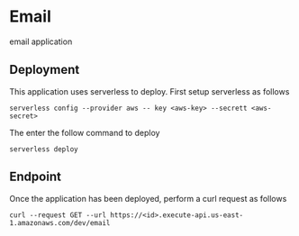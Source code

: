 # Email
email application 

## Deployment
This application uses serverless to deploy. First setup serverless as follows

`serverless config --provider aws -- key <aws-key> --secrett <aws-secret>`

The enter the follow command to deploy

`serverless deploy`

## Endpoint
Once the application has been deployed, perform a curl request as follows

`curl --request GET --url https://<id>.execute-api.us-east-1.amazonaws.com/dev/email`